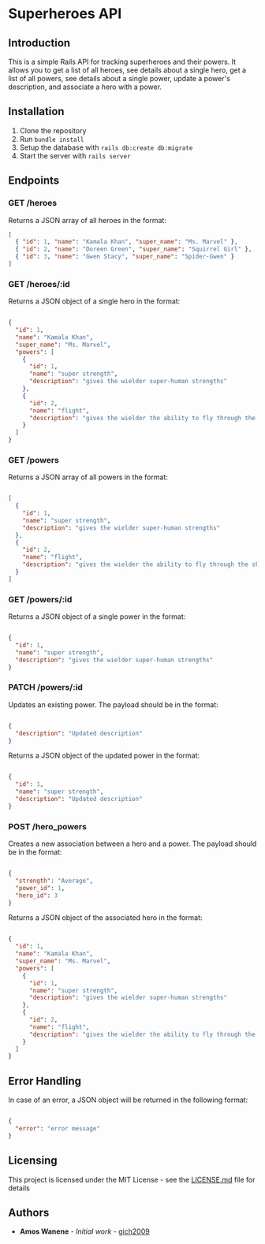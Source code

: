# Superheroes API

## Introduction

This is a simple Rails API for tracking superheroes and their powers. It allows you to get a list of all heroes, see details about a single hero, get a list of all powers, see details about a single power, update a power's description, and associate a hero with a power.

## Installation

1. Clone the repository
2. Run `bundle install`
3. Setup the database with `rails db:create db:migrate`
4. Start the server with `rails server`

## Endpoints

### GET /heroes

Returns a JSON array of all heroes in the format:

```json
[
  { "id": 1, "name": "Kamala Khan", "super_name": "Ms. Marvel" },
  { "id": 2, "name": "Doreen Green", "super_name": "Squirrel Girl" },
  { "id": 3, "name": "Gwen Stacy", "super_name": "Spider-Gwen" }
]
```

### GET /heroes/:id

Returns a JSON object of a single hero in the format:

```json

{
  "id": 1,
  "name": "Kamala Khan",
  "super_name": "Ms. Marvel",
  "powers": [
    {
      "id": 1,
      "name": "super strength",
      "description": "gives the wielder super-human strengths"
    },
    {
      "id": 2,
      "name": "flight",
      "description": "gives the wielder the ability to fly through the skies at supersonic speed"
    }
  ]
}
```

### GET /powers

Returns a JSON array of all powers in the format:

```json

[
  {
    "id": 1,
    "name": "super strength",
    "description": "gives the wielder super-human strengths"
  },
  {
    "id": 2,
    "name": "flight",
    "description": "gives the wielder the ability to fly through the skies at supersonic speed"
  }
]
```

### GET /powers/:id

Returns a JSON object of a single power in the format:

```json

{
  "id": 1,
  "name": "super strength",
  "description": "gives the wielder super-human strengths"
}
```

### PATCH /powers/:id

Updates an existing power. The payload should be in the format:

```json

{
  "description": "Updated description"
}
```

Returns a JSON object of the updated power in the format:

```json

{
  "id": 1,
  "name": "super strength",
  "description": "Updated description"
}
```

### POST /hero_powers

Creates a new association between a hero and a power. The payload should be in the format:

```json

{
  "strength": "Average",
  "power_id": 1,
  "hero_id": 3
}
```

Returns a JSON object of the associated hero in the format:

```json

{
  "id": 1,
  "name": "Kamala Khan",
  "super_name": "Ms. Marvel",
  "powers": [
    {
      "id": 1,
      "name": "super strength",
      "description": "gives the wielder super-human strengths"
    },
    {
      "id": 2,
      "name": "flight",
      "description": "gives the wielder the ability to fly through the skies at supersonic speed"
    }
  ]
}
```

## Error Handling

In case of an error, a JSON object will be returned in the following format:

```json

{
  "error": "error message"
}
```

## Licensing

This project is licensed under the MIT License - see the [LICENSE.md](LICENSE.md) file for details

## Authors

* **Amos Wanene** - *Initial work* - [gich2009](https://github.com/gich2009)


